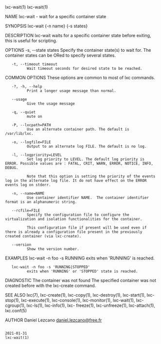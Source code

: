 lxc-wait(1)                                                                                                                                                                         lxc-wait(1)

NAME
       lxc-wait - wait for a specific container state

SYNOPSIS
       lxc-wait {-n name} {-s states}

DESCRIPTION
       lxc-wait waits for a specific container state before exiting, this is useful for scripting.

OPTIONS
       -s, --state states
              Specify the container state(s) to wait for. The container states can be ORed to specify several states.

       -t, --timeout timeout
              Wait timeout seconds for desired state to be reached.

COMMON OPTIONS
       These options are common to most of lxc commands.

       -?, -h, --help
              Print a longer usage message than normal.

       --usage
              Give the usage message

       -q, --quiet
              mute on

       -P, --lxcpath=PATH
              Use an alternate container path. The default is /var/lib/lxc.

       -o, --logfile=FILE
              Output to an alternate log FILE. The default is no log.

       -l, --logpriority=LEVEL
              Set log priority to LEVEL. The default log priority is ERROR. Possible values are : FATAL, CRIT, WARN, ERROR, NOTICE, INFO, DEBUG.

              Note that this option is setting the priority of the events log in the alternate log file. It do not have effect on the ERROR events log on stderr.

       -n, --name=NAME
              Use container identifier NAME.  The container identifier format is an alphanumeric string.

       --rcfile=FILE
              Specify the configuration file to configure the virtualization and isolation functionalities for the container.

              This configuration file if present will be used even if there is already a configuration file present in the previously created container (via lxc-create).

       --version
              Show the version number.

EXAMPLES
       lxc-wait -n foo -s RUNNING
              exits when 'RUNNING' is reached.

       lxc-wait -n foo -s 'RUNNING|STOPPED'
              exits when 'RUNNING' or 'STOPPED' state is reached.

DIAGNOSTIC
       The container was not found
              The specified container was not created before with the lxc-create command.

SEE ALSO
       lxc(7),  lxc-create(1), lxc-copy(1), lxc-destroy(1), lxc-start(1), lxc-stop(1), lxc-execute(1), lxc-console(1), lxc-monitor(1), lxc-wait(1), lxc-cgroup(1), lxc-ls(1), lxc-info(1), lxc-
       freeze(1), lxc-unfreeze(1), lxc-attach(1), lxc.conf(5)

AUTHOR
       Daniel Lezcano <daniel.lezcano@free.fr>

                                                                                           2021-01-31                                                                               lxc-wait(1)
